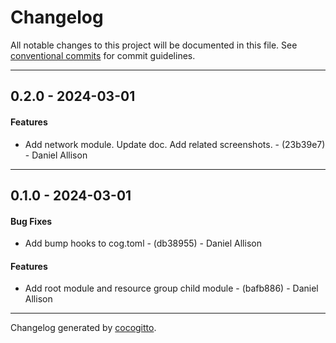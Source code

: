 # Changelog
All notable changes to this project will be documented in this file. See [conventional commits](https://www.conventionalcommits.org/) for commit guidelines.

- - -
## 0.2.0 - 2024-03-01
#### Features
- Add network module. Update doc. Add related screenshots. - (23b39e7) - Daniel Allison

- - -

## 0.1.0 - 2024-03-01
#### Bug Fixes
- Add bump hooks to cog.toml - (db38955) - Daniel Allison
#### Features
- Add root module and resource group child module - (bafb886) - Daniel Allison

- - -

Changelog generated by [cocogitto](https://github.com/cocogitto/cocogitto).